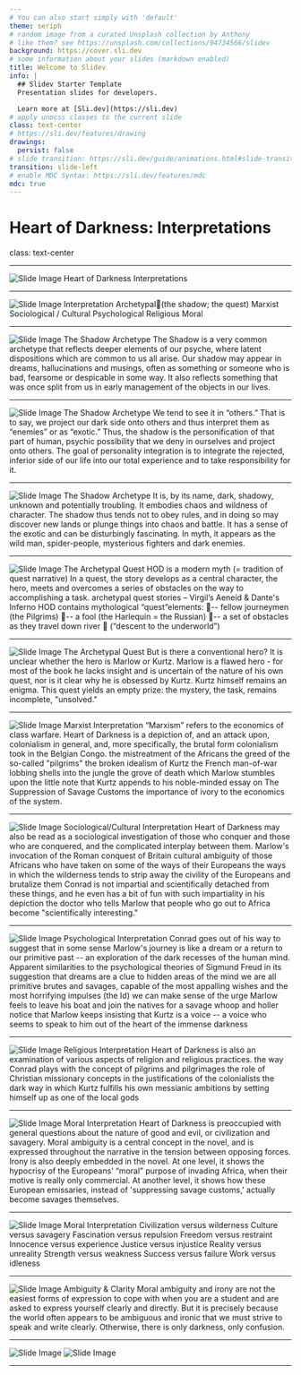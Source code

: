 ```yaml
---
# You can also start simply with 'default'
theme: seriph
# random image from a curated Unsplash collection by Anthony
# like them? see https://unsplash.com/collections/94734566/slidev
background: https://cover.sli.dev
# some information about your slides (markdown enabled)
title: Welcome to Slidev
info: |
  ## Slidev Starter Template
  Presentation slides for developers.

  Learn more at [Sli.dev](https://sli.dev)
# apply unocss classes to the current slide
class: text-center
# https://sli.dev/features/drawing
drawings:
  persist: false
# slide transition: https://sli.dev/guide/animations.html#slide-transitions
transition: slide-left
# enable MDC Syntax: https://sli.dev/features/mdc
mdc: true
---
```

# Heart of Darkness: Interpretations
class: text-center

---

![Slide Image](/public/slide_1_img_1.png)
Heart of Darkness
Interpretations

---

![Slide Image](/public/slide_2_img_1.png)
Interpretation
Archetypal(the shadow; the quest)
Marxist
Sociological / Cultural
Psychological 
Religious
Moral

---

![Slide Image](/public/slide_3_img_1.png)
The Shadow Archetype
The Shadow is a very common archetype that reflects deeper elements of our psyche, where latent dispositions which are common to us all arise. 
Our shadow may appear in dreams, hallucinations and musings, often as something or someone who is bad, fearsome or despicable in some way. 
It also reflects something that was once split from us in early management of the objects in our lives.

---

![Slide Image](/public/slide_4_img_1.png)
The Shadow Archetype
We tend to see it in “others.” That is to say, we project our dark side onto others and thus interpret them as “enemies” or as “exotic.”
Thus, the shadow is the personification of that part of human, psychic possibility that we deny in ourselves and project onto others. 
The goal of personality integration is to integrate the rejected, inferior side of our life into our total experience and to take responsibility for it.

---

![Slide Image](/public/slide_5_img_1.png)
The Shadow Archetype
It is, by its name, dark, shadowy, unknown and potentially troubling. It embodies chaos and wildness of character. 
The shadow thus tends not to obey rules, and in doing so may discover new lands or plunge things into chaos and battle. 
It has a sense of the exotic and can be disturbingly fascinating. In myth, it appears as the wild man, spider-people, mysterious fighters and dark enemies.

---

![Slide Image](/public/slide_6_img_1.png)
The Archetypal Quest
HOD is a modern myth (= tradition of quest narrative)
In a quest, the story develops as a central character, the hero, meets and overcomes a series of obstacles on the way to accomplishing a task. 
archetypal quest stories – Virgil’s Aeneid & Dante's Inferno
HOD contains mythological “quest”elements: -- fellow journeymen (the Pilgrims) -- a fool (the Harlequin = the Russian) -- a set of obstacles as they travel down river     (“descent to the underworld”)

---

![Slide Image](/public/slide_7_img_1.png)
The Archetypal Quest
But is there a conventional hero? 
It is unclear whether the hero is Marlow or Kurtz. 
Marlow is a flawed hero - for most of the book he lacks insight and is uncertain of the nature of his own quest, nor is it clear why he is obsessed by Kurtz. 
Kurtz himself remains an enigma. This quest yields an empty prize: the mystery, the task, remains incomplete, "unsolved."

---

![Slide Image](/public/slide_8_img_1.png)
Marxist Interpretation
“Marxism” refers to the economics of class warfare.
Heart of Darkness is a depiction of, and an attack upon, colonialism in general, and, more specifically, the brutal form colonialism took in the Belgian Congo. 
the mistreatment of the Africans 
the greed of the so-called "pilgrims" 
the broken idealism of Kurtz
the French man-of-war lobbing shells into the jungle 
the grove of death which Marlow stumbles upon
the little note that Kurtz appends to his noble-minded essay on The Suppression of Savage Customs
the importance of ivory to the economics of the system.

---

![Slide Image](/public/slide_9_img_1.png)
Sociological/Cultural Interpretation
Heart of Darkness may also be read as a sociological investigation of those who conquer and those who are conquered, and the complicated interplay between them. 
Marlow's invocation of the Roman conquest of Britain 
cultural ambiguity of those Africans who have taken on some of the ways of their Europeans 
the ways in which the wilderness tends to strip away the civility of the Europeans and brutalize them 
Conrad is not impartial and scientifically detached from these things, and he even has a bit of fun with such impartiality in his depiction the doctor who tells Marlow that people who go out to Africa become "scientifically interesting."

---

![Slide Image](/public/slide_10_img_1.png)
Psychological Interpretation
Conrad goes out of his way to suggest that in some sense Marlow's journey is like a dream or a return to our primitive past -- an exploration of the dark recesses of the human mind. 
Apparent similarities to the psychological theories of Sigmund Freud in its suggestion that dreams are a clue to hidden areas of the mind
we are all primitive brutes and savages, capable of the most appalling wishes and the most horrifying impulses (the Id)
we can make sense of the urge Marlow feels to leave his boat and join the natives for a savage whoop and holler 
notice that Marlow keeps insisting that Kurtz is a voice -- a voice who seems to speak to him out of the heart of the immense darkness

---

![Slide Image](/public/slide_11_img_1.png)
Religious Interpretation
Heart of Darkness is also an examination of various aspects of religion and religious practices.
the way Conrad plays with the concept of pilgrims and pilgrimages 
the role of Christian missionary concepts in the justifications of the colonialists
the dark way in which Kurtz fulfills his own messianic ambitions by setting himself up as one of the local gods

---

![Slide Image](/public/slide_12_img_1.png)
Moral Interpretation
Heart of Darkness is preoccupied with general questions about the nature of good and evil, or civilization and savagery. 
Moral ambiguity is a central concept in the novel, and is expressed throughout the narrative in the tension between opposing forces.
Irony is also deeply embedded in the novel.
At one level, it shows the hypocrisy of the Europeans’ “moral” purpose of invading Africa, when their motive is really only commercial. 
At another level, it shows how these European emissaries, instead of 'suppressing savage customs,' actually become savages themselves.

---

![Slide Image](/public/slide_13_img_1.png)
Moral Interpretation
Civilization versus wilderness
Culture versus savagery
Fascination versus repulsion
Freedom versus restraint
Innocence versus experience
Justice versus injustice
Reality versus unreality
Strength versus weakness
Success versus failure
Work versus idleness

---

![Slide Image](/public/slide_14_img_1.png)
Ambiguity & Clarity
Moral ambiguity and irony are not the easiest forms of expression to cope with when you are a student and are asked to express yourself clearly and directly.
But it is precisely because the world often appears to be ambiguous and ironic that we must strive to speak and write clearly.
Otherwise, there is only darkness, only confusion.

---

![Slide Image](/public/slide_15_img_1.png)
![Slide Image](/public/slide_15_img_2.png)

---

